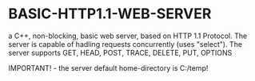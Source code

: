 # BASIC-HTTP1.1-WEB-SERVER
a C++, non-blocking, basic web server, based on HTTP 1.1 Protocol. The server is capable of hadling requests concurrently (uses "select"). The server supports GET, HEAD, POST, TRACE, DELETE, PUT, OPTIONS 

IMPORTANT! - the server default home-directory is C:/temp!
